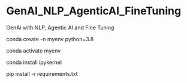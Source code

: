 # GenAI_NLP_AgenticAI_FineTuning
GenAi with NLP, Agentic AI and Fine Tuning



conda create -n myenv python=3.8

conda activate myenv

conda install ipykernel

pip install -r requirements.txt
